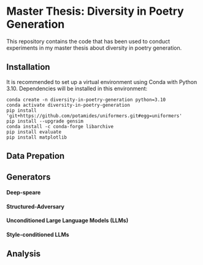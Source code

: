 # Master Thesis: Diversity in Poetry Generation
This repository contains the code that has been used to conduct experiments in my master thesis about diversity in poetry generation.

## Installation
It is recommended to set up a virtual environment using Conda with Python 3.10. Dependencies will be installed in this environment:
```
conda create -n diversity-in-poetry-generation python=3.10
conda activate diversity-in-poetry-generation
pip install 'git+https://github.com/potamides/uniformers.git#egg=uniformers'
pip install --upgrade gensim
conda install -c conda-forge libarchive
pip install evaluate
pip install matplotlib
```

## Data Prepation

## Generators

#### Deep-speare
#### Structured-Adversary
#### Unconditioned Large Language Models (LLMs)
#### Style-conditioned LLMs

## Analysis
